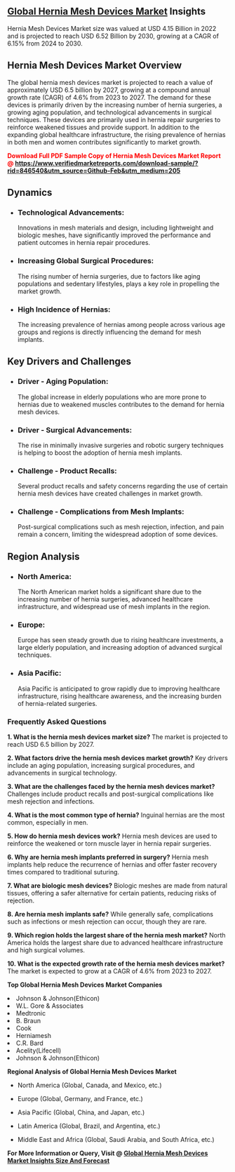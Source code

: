 <h2><a href="https://www.verifiedmarketreports.com/download-sample/?rid=846540&amp;utm_source=Github&amp;utm_medium=205" target="_blank">Global Hernia Mesh Devices Market</a> Insights</h2><p>Hernia Mesh Devices Market size was valued at USD 4.15 Billion in 2022 and is projected to reach USD 6.52 Billion by 2030, growing at a CAGR of 6.15% from 2024 to 2030.</p><p> <h2>Hernia Mesh Devices Market Overview</h2> <p>The global hernia mesh devices market is projected to reach a value of approximately USD 6.5 billion by 2027, growing at a compound annual growth rate (CAGR) of 4.6% from 2023 to 2027. The demand for these devices is primarily driven by the increasing number of hernia surgeries, a growing aging population, and technological advancements in surgical techniques. These devices are primarily used in hernia repair surgeries to reinforce weakened tissues and provide support. In addition to the expanding global healthcare infrastructure, the rising prevalence of hernias in both men and women contributes significantly to market growth.</p> <p><strong><p><span class=""><span style="color: #ff0000;"><strong>Download Full PDF Sample Copy of Hernia Mesh Devices Market Report</strong> @ </span><a href="https://www.verifiedmarketreports.com/download-sample/?rid=846540&amp;utm_source=Github-Feb&amp;utm_medium=205" target="_blank">https://www.verifiedmarketreports.com/download-sample/?rid=846540&amp;utm_source=Github-Feb&amp;utm_medium=205</a></span></p></strong></p> <h2>Dynamics</h2> <ul> <li><h3>Technological Advancements: </h3>Innovations in mesh materials and design, including lightweight and biologic meshes, have significantly improved the performance and patient outcomes in hernia repair procedures.</li> <li><h3>Increasing Global Surgical Procedures: </h3>The rising number of hernia surgeries, due to factors like aging populations and sedentary lifestyles, plays a key role in propelling the market growth.</li> <li><h3>High Incidence of Hernias: </h3>The increasing prevalence of hernias among people across various age groups and regions is directly influencing the demand for mesh implants.</li> </ul> <h2>Key Drivers and Challenges</h2> <ul> <li><h3>Driver - Aging Population: </h3>The global increase in elderly populations who are more prone to hernias due to weakened muscles contributes to the demand for hernia mesh devices.</li> <li><h3>Driver - Surgical Advancements: </h3>The rise in minimally invasive surgeries and robotic surgery techniques is helping to boost the adoption of hernia mesh implants.</li> <li><h3>Challenge - Product Recalls: </h3>Several product recalls and safety concerns regarding the use of certain hernia mesh devices have created challenges in market growth.</li> <li><h3>Challenge - Complications from Mesh Implants: </h3>Post-surgical complications such as mesh rejection, infection, and pain remain a concern, limiting the widespread adoption of some devices.</li> </ul> <h2>Region Analysis</h2> <ul> <li><h3>North America: </h3>The North American market holds a significant share due to the increasing number of hernia surgeries, advanced healthcare infrastructure, and widespread use of mesh implants in the region.</li> <li><h3>Europe: </h3>Europe has seen steady growth due to rising healthcare investments, a large elderly population, and increasing adoption of advanced surgical techniques.</li> <li><h3>Asia Pacific: </h3>Asia Pacific is anticipated to grow rapidly due to improving healthcare infrastructure, rising healthcare awareness, and the increasing burden of hernia-related surgeries.</li> </ul> <h3>Frequently Asked Questions</h3> <p><strong>1. What is the hernia mesh devices market size?</strong> The market is projected to reach USD 6.5 billion by 2027.</p> <p><strong>2. What factors drive the hernia mesh devices market growth?</strong> Key drivers include an aging population, increasing surgical procedures, and advancements in surgical technology.</p> <p><strong>3. What are the challenges faced by the hernia mesh devices market?</strong> Challenges include product recalls and post-surgical complications like mesh rejection and infections.</p> <p><strong>4. What is the most common type of hernia?</strong> Inguinal hernias are the most common, especially in men.</p> <p><strong>5. How do hernia mesh devices work?</strong> Hernia mesh devices are used to reinforce the weakened or torn muscle layer in hernia repair surgeries.</p> <p><strong>6. Why are hernia mesh implants preferred in surgery?</strong> Hernia mesh implants help reduce the recurrence of hernias and offer faster recovery times compared to traditional suturing.</p> <p><strong>7. What are biologic mesh devices?</strong> Biologic meshes are made from natural tissues, offering a safer alternative for certain patients, reducing risks of rejection.</p> <p><strong>8. Are hernia mesh implants safe?</strong> While generally safe, complications such as infections or mesh rejection can occur, though they are rare.</p> <p><strong>9. Which region holds the largest share of the hernia mesh market?</strong> North America holds the largest share due to advanced healthcare infrastructure and high surgical volumes.</p> <p><strong>10. What is the expected growth rate of the hernia mesh devices market?</strong> The market is expected to grow at a CAGR of 4.6% from 2023 to 2027.</p> </p><p><strong>Top Global Hernia Mesh Devices Market Companies</strong></p><div data-test-id=""><p><li>Johnson & Johnson(Ethicon)</li><li> W.L. Gore & Associates</li><li> Medtronic</li><li> B. Braun</li><li> Cook</li><li> Herniamesh</li><li> C.R. Bard</li><li> Acelity(Lifecell)</li><li> Johnson & Johnson(Ethicon)</li></p><div><strong>Regional Analysis of&nbsp;Global Hernia Mesh Devices Market</strong></div><ul><li dir="ltr"><p dir="ltr">North America&nbsp;(Global, Canada, and Mexico, etc.)</p></li><li dir="ltr"><p dir="ltr">Europe (Global, Germany, and France, etc.)</p></li><li dir="ltr"><p dir="ltr">Asia Pacific&nbsp;(Global, China, and Japan, etc.)</p></li><li dir="ltr"><p dir="ltr">Latin America&nbsp;(Global, Brazil, and Argentina, etc.)</p></li><li dir="ltr">Middle East and Africa&nbsp;(Global, Saudi Arabia, and South Africa, etc.)</li></ul><p><strong>For More Information or Query, Visit @&nbsp;</strong><strong><a href="https://www.verifiedmarketreports.com/product/hernia-mesh-devices-market/?utm_source=Github&amp;utm_medium=205" target="_blank">Global Hernia Mesh Devices Market Insights Size And Forecast</a></strong></p></div>
